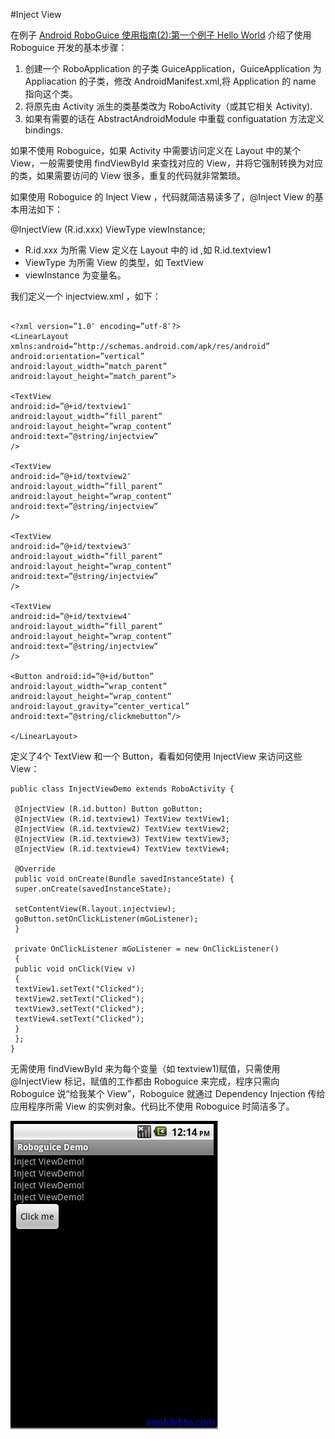 #Inject View

在例子 [Android RoboGuice 使用指南(2):第一个例子 Hello World](http://www.imobilebbs.com/wordpress/?p=2486) 介绍了使用 Roboguice 开发的基本步骤：

1. 创建一个 RoboApplication 的子类 GuiceApplication，GuiceApplication 为 Appliacation 的子类，修改 AndroidManifest.xml,将 Application 的 name 指向这个类。
2. 将原先由 Activity 派生的类基类改为 RoboActivity（或其它相关 Activity).
3. 如果有需要的话在 AbstractAndroidModule 中重载 configuatation 方法定义 bindings.

如果不使用 Roboguice，如果 Activity 中需要访问定义在 Layout 中的某个 View，一般需要使用 findViewById 来查找对应的 View，并将它强制转换为对应的类，如果需要访问的 View 很多，重复的代码就非常繁琐。

如果使用 Roboguice 的 Inject View ，代码就简洁易读多了，@Inject View 的基本用法如下：

@InjectView (R.id.xxx)  ViewType  viewInstance;

+ R.id.xxx 为所需 View 定义在 Layout 中的 id  ,如 R.id.textview1
+ ViewType 为所需 View 的类型，如 TextView
+ viewInstance 为变量名。

我们定义一个 injectview.xml ，如下：

```

<?xml version=”1.0″ encoding=”utf-8″?>
<LinearLayout
xmlns:android=”http://schemas.android.com/apk/res/android”
android:orientation=”vertical”
android:layout_width=”match_parent”
android:layout_height=”match_parent”>

<TextView 
android:id=”@+id/textview1″
android:layout_width=”fill_parent”
android:layout_height=”wrap_content”
android:text=”@string/injectview”
/>

<TextView 
android:id=”@+id/textview2″
android:layout_width=”fill_parent”
android:layout_height=”wrap_content”
android:text=”@string/injectview”
/>

<TextView 
android:id=”@+id/textview3″
android:layout_width=”fill_parent”
android:layout_height=”wrap_content”
android:text=”@string/injectview”
/>

<TextView 
android:id=”@+id/textview4″
android:layout_width=”fill_parent”
android:layout_height=”wrap_content”
android:text=”@string/injectview”
/>

<Button android:id=”@+id/button”
android:layout_width=”wrap_content”
android:layout_height=”wrap_content”
android:layout_gravity=”center_vertical”
android:text=”@string/clickmebutton”/>

</LinearLayout>

```

定义了4个 TextView 和一个 Button，看看如何使用 InjectView 来访问这些 View：

```
public class InjectViewDemo extends RoboActivity {

 @InjectView (R.id.button) Button goButton;
 @InjectView (R.id.textview1) TextView textView1;
 @InjectView (R.id.textview2) TextView textView2;
 @InjectView (R.id.textview3) TextView textView3;
 @InjectView (R.id.textview4) TextView textView4;

 @Override
 public void onCreate(Bundle savedInstanceState) {
 super.onCreate(savedInstanceState);

 setContentView(R.layout.injectview);
 goButton.setOnClickListener(mGoListener);
 }

 private OnClickListener mGoListener = new OnClickListener()
 {
 public void onClick(View v)
 {
 textView1.setText("Clicked");
 textView2.setText("Clicked");
 textView3.setText("Clicked");
 textView4.setText("Clicked");
 }
 };
}

```

无需使用 findViewById 来为每个变量（如 textview1)赋值，只需使用 @InjectView 标记，赋值的工作都由 Roboguice 来完成，程序只需向 Roboguice 说“给我某个 View”，Roboguice 就通过 Dependency Injection 传给应用程序所需 View 的实例对象。代码比不使用 Roboguice 时简洁多了。

![](images/15.png)

